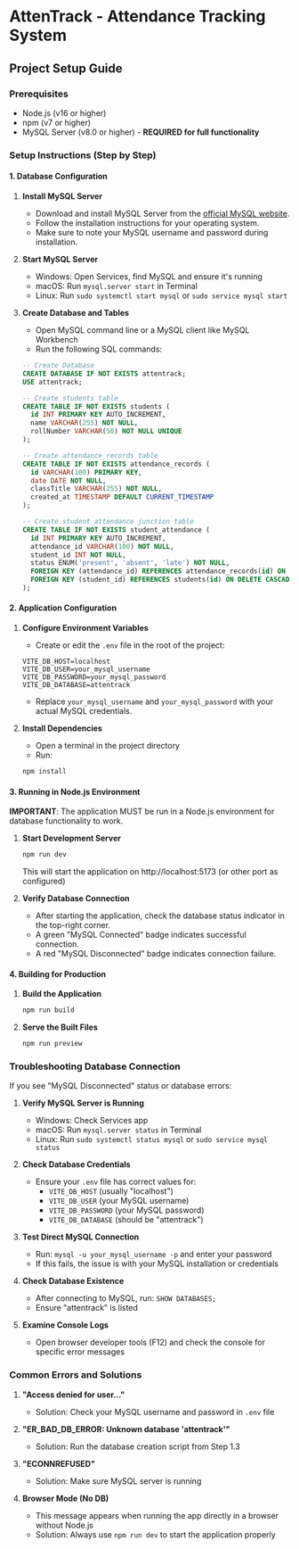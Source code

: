 
# AttenTrack - Attendance Tracking System

## Project Setup Guide

### Prerequisites
- Node.js (v16 or higher)
- npm (v7 or higher)
- MySQL Server (v8.0 or higher) - **REQUIRED for full functionality**

### Setup Instructions (Step by Step)

#### 1. Database Configuration

1. **Install MySQL Server**
   - Download and install MySQL Server from the [official MySQL website](https://dev.mysql.com/downloads/mysql/).
   - Follow the installation instructions for your operating system.
   - Make sure to note your MySQL username and password during installation.

2. **Start MySQL Server**
   - Windows: Open Services, find MySQL and ensure it's running
   - macOS: Run `mysql.server start` in Terminal
   - Linux: Run `sudo systemctl start mysql` or `sudo service mysql start`

3. **Create Database and Tables**
   - Open MySQL command line or a MySQL client like MySQL Workbench
   - Run the following SQL commands:

   ```sql
   -- Create Database
   CREATE DATABASE IF NOT EXISTS attentrack;
   USE attentrack;
   
   -- Create students table
   CREATE TABLE IF NOT EXISTS students (
     id INT PRIMARY KEY AUTO_INCREMENT,
     name VARCHAR(255) NOT NULL,
     rollNumber VARCHAR(50) NOT NULL UNIQUE
   );
   
   -- Create attendance_records table
   CREATE TABLE IF NOT EXISTS attendance_records (
     id VARCHAR(100) PRIMARY KEY,
     date DATE NOT NULL,
     classTitle VARCHAR(255) NOT NULL,
     created_at TIMESTAMP DEFAULT CURRENT_TIMESTAMP
   );
   
   -- Create student_attendance junction table
   CREATE TABLE IF NOT EXISTS student_attendance (
     id INT PRIMARY KEY AUTO_INCREMENT,
     attendance_id VARCHAR(100) NOT NULL,
     student_id INT NOT NULL,
     status ENUM('present', 'absent', 'late') NOT NULL,
     FOREIGN KEY (attendance_id) REFERENCES attendance_records(id) ON DELETE CASCADE,
     FOREIGN KEY (student_id) REFERENCES students(id) ON DELETE CASCADE
   );
   ```

#### 2. Application Configuration

1. **Configure Environment Variables**
   - Create or edit the `.env` file in the root of the project:

   ```
   VITE_DB_HOST=localhost
   VITE_DB_USER=your_mysql_username
   VITE_DB_PASSWORD=your_mysql_password
   VITE_DB_DATABASE=attentrack
   ```

   - Replace `your_mysql_username` and `your_mysql_password` with your actual MySQL credentials.

2. **Install Dependencies**
   - Open a terminal in the project directory
   - Run:
   ```bash
   npm install
   ```

#### 3. Running in Node.js Environment

**IMPORTANT**: The application MUST be run in a Node.js environment for database functionality to work.

1. **Start Development Server**
   ```bash
   npm run dev
   ```
   This will start the application on http://localhost:5173 (or other port as configured)

2. **Verify Database Connection**
   - After starting the application, check the database status indicator in the top-right corner.
   - A green "MySQL Connected" badge indicates successful connection.
   - A red "MySQL Disconnected" badge indicates connection failure.

#### 4. Building for Production

1. **Build the Application**
   ```bash
   npm run build
   ```

2. **Serve the Built Files**
   ```bash
   npm run preview
   ```

### Troubleshooting Database Connection

If you see "MySQL Disconnected" status or database errors:

1. **Verify MySQL Server is Running**
   - Windows: Check Services app
   - macOS: Run `mysql.server status` in Terminal
   - Linux: Run `sudo systemctl status mysql` or `sudo service mysql status`

2. **Check Database Credentials**
   - Ensure your `.env` file has correct values for:
     - `VITE_DB_HOST` (usually "localhost")
     - `VITE_DB_USER` (your MySQL username)
     - `VITE_DB_PASSWORD` (your MySQL password)
     - `VITE_DB_DATABASE` (should be "attentrack")

3. **Test Direct MySQL Connection**
   - Run: `mysql -u your_mysql_username -p` and enter your password
   - If this fails, the issue is with your MySQL installation or credentials

4. **Check Database Existence**
   - After connecting to MySQL, run: `SHOW DATABASES;`
   - Ensure "attentrack" is listed

5. **Examine Console Logs**
   - Open browser developer tools (F12) and check the console for specific error messages

### Common Errors and Solutions

1. **"Access denied for user..."**
   - Solution: Check your MySQL username and password in `.env` file

2. **"ER_BAD_DB_ERROR: Unknown database 'attentrack'"**
   - Solution: Run the database creation script from Step 1.3

3. **"ECONNREFUSED"**
   - Solution: Make sure MySQL server is running

4. **Browser Mode (No DB)**
   - This message appears when running the app directly in a browser without Node.js
   - Solution: Always use `npm run dev` to start the application properly

